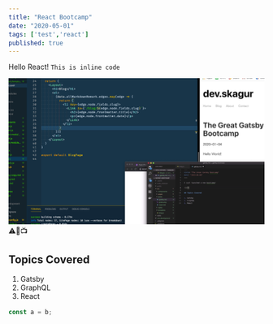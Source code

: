 ```yaml
---
title: "React Bootcamp"
date: "2020-05-01"
tags: ['test','react']
published: true
---
```


Hello React! `This is inline code`

![Screenshot](./image.jpg)
⚠️🚌📺
## Topics Covered
1. Gatsby
2. GraphQL
3. React

```javascript
const a = b;
```